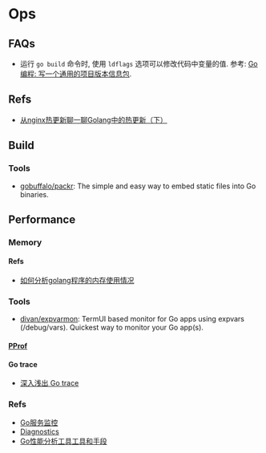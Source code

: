 # Ops

## FAQs
* 运行 `go build` 命令时, 使用 `ldflags` 选项可以修改代码中变量的值. 参考: [Go 编程: 写一个通用的项目版本信息包](https://www.gitdig.com/go-build-version/).

## Refs
* [从nginx热更新聊一聊Golang中的热更新（下）](https://zhuanlan.zhihu.com/p/59196185)


## Build
### Tools
* [gobuffalo/packr](https://github.com/gobuffalo/packr): The simple and easy way to embed static files into Go binaries.


## Performance
### Memory
#### Refs
* [如何分析golang程序的内存使用情况](https://pengrl.com/p/24169/)

### Tools
* [divan/expvarmon](https://github.com/divan/expvarmon): TermUI based monitor for Go apps using expvars (/debug/vars). Quickest way to monitor your Go app(s).

#### [PProf](pprof.md)

#### Go trace
* [深入浅出 Go trace](https://www.itcodemonkey.com/article/5419.html)

### Refs
* [Go服务监控](https://www.cnblogs.com/52fhy/p/11828448.html)
* [Diagnostics](https://cyningsun.github.io/07-21-2019/go-diagnostics-cn.html)
* [Go性能分析工具工具和手段](https://colobu.com/2019/05/22/profilinggo/)